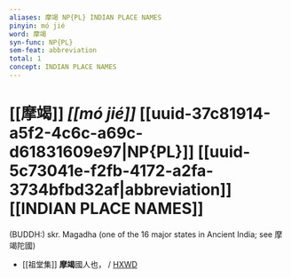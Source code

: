 ```yaml
---
aliases: 摩竭 NP{PL} INDIAN PLACE NAMES
pinyin: mó jié
word: 摩竭
syn-func: NP{PL}
sem-feat: abbreviation
total: 1
concept: INDIAN PLACE NAMES 
---
```

# [[摩竭]] *[[mó jié]]*  [[uuid-37c81914-a5f2-4c6c-a69c-d61831609e97|NP{PL}]] [[uuid-5c73041e-f2fb-4172-a2fa-3734bfbd32af|abbreviation]] [[INDIAN PLACE NAMES]]
(BUDDH:) skr. Magadha (one of the 16 major states in Ancient India; see 摩竭陀國)
 - [[祖堂集]] **摩竭**國人也， / [HXWD](https://hxwd.org/textview.html?location=KR6q0002_Yan_001-1027a.7)